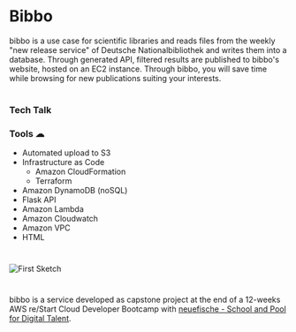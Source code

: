 # Bibbo

bibbo is a use case for scientific libraries and reads files from the weekly "new release service" of Deutsche Nationalbibliothek and writes them into a database. Through generated API, filtered results are published to bibbo's website, hosted on an EC2 instance. Through bibbo, you will save time while browsing for new publications suiting your interests.

#
### Tech Talk


### Tools ☁
- Automated upload to S3
- Infrastructure as Code 
    - Amazon CloudFormation
    - Terraform
- Amazon DynamoDB (noSQL)
- Flask API
- Amazon Lambda 
- Amazon Cloudwatch
- Amazon VPC 
- HTML

#
![First Sketch](./screenshots/nora_bernhardt.pn)
#
bibbo is a service developed as capstone project at the end of a 12-weeks AWS re/Start Cloud Developer Bootcamp with [neuefische - School and Pool for Digital Talent](https://www.neuefische.de/).

